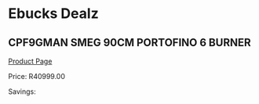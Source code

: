 
# Ebucks Dealz
## CPF9GMAN SMEG 90CM PORTOFINO 6 BURNER
[Product Page](https://www.ebucks.com/web/shop/productSelected.do?prodId=1173102548&catId=704989856)

Price: R40999.00

Savings: 


	